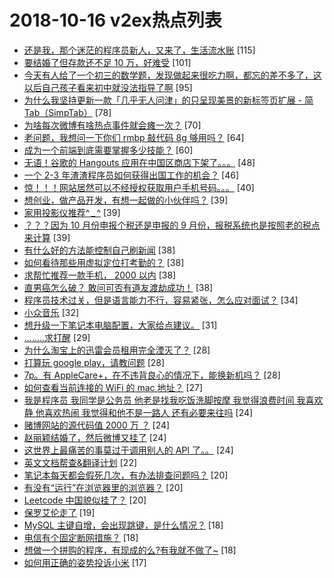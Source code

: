 # 2018-10-16 v2ex热点列表

+ [还是我，那个迷茫的程序员新人，又来了，生活流水账](https://www.v2ex.com/t/498088#reply115) [115]
+ [要结婚了但存款还不足 10 万，好难受](https://www.v2ex.com/t/498154#reply101) [101]
+ [今天有人给了一个初三的数学题，发现做起来很吃力啊，都忘的差不多了，这以后自己孩子看来初中就没法指导了啊](https://www.v2ex.com/t/498005#reply95) [95]
+ [为什么我坚持更新一款「几乎无人问津」的只呈现美景的新标签页扩展 - 简 Tab（SimpTab）](https://www.v2ex.com/t/497968#reply78) [78]
+ [为啥每次微博有啥热点事件就会瘫一次？](https://www.v2ex.com/t/498015#reply70) [70]
+ [老问题，我想问一下你们 rmbp 敲代码 8g 够用吗？](https://www.v2ex.com/t/498094#reply64) [64]
+ [成为一个前端到底需要掌握多少技能？](https://www.v2ex.com/t/497971#reply60) [60]
+ [无语！谷歌的 Hangouts 应用在中国区商店下架了。。。](https://www.v2ex.com/t/498007#reply48) [48]
+ [一个 2-3 年渣渣程序员如何获得出国工作的机会？](https://www.v2ex.com/t/498037#reply46) [46]
+ [惊！！！网站居然可以不经授权获取用户手机号码。。。](https://www.v2ex.com/t/497976#reply40) [40]
+ [想创业，做产品开发，有想一起做的小伙伴吗？](https://www.v2ex.com/t/497965#reply39) [39]
+ [家用投影仪推荐^ _ ^](https://www.v2ex.com/t/497979#reply39) [39]
+ [？？？因为 10 月份申报个税还是申报的 9 月份，报税系统也是按照老的税点来计算](https://www.v2ex.com/t/498081#reply39) [39]
+ [有什么好的方法能控制自己刷新闻](https://www.v2ex.com/t/498084#reply38) [38]
+ [如何看待那些用虚拟定位打考勤的？](https://www.v2ex.com/t/498093#reply38) [38]
+ [求帮忙推荐一款手机， 2000 以内](https://www.v2ex.com/t/498130#reply38) [38]
+ [直男癌怎么破？ 敢问可否有道友渡劫成功！](https://www.v2ex.com/t/498160#reply38) [38]
+ [程序员技术过关，但是语言能力不行，容易紧张，怎么应对面试？](https://www.v2ex.com/t/498024#reply34) [34]
+ [小众音乐](https://www.v2ex.com/t/497997#reply32) [32]
+ [想升级一下笔记本电脑配置，大家给点建议。](https://www.v2ex.com/t/497973#reply31) [31]
+ [........求打醒](https://www.v2ex.com/t/498060#reply29) [29]
+ [为什么淘宝上的迅雷会员租用完全湮灭了？](https://www.v2ex.com/t/498180#reply28) [28]
+ [打算玩 google play，请教问题](https://www.v2ex.com/t/497983#reply28) [28]
+ [7p。有 AppleCare+，在不违背良心的情况下，能换新机吗？](https://www.v2ex.com/t/498169#reply28) [28]
+ [如何查看当前连接的 WiFi 的 mac 地址？](https://www.v2ex.com/t/497977#reply27) [27]
+ [我是程序员 我同学是公务员 他老是找我吃饭洗脚按摩 我觉得浪费时间 我喜欢静 他喜欢热闹 我觉得和他不是一路人 还有必要来往吗](https://www.v2ex.com/t/498177#reply24) [24]
+ [赌博网站的源代码值 2000 万 ？](https://www.v2ex.com/t/498021#reply24) [24]
+ [赵丽颖结婚了，然后微博又挂了](https://www.v2ex.com/t/498023#reply24) [24]
+ [这世界上最痛苦的事莫过于调用别人的 API 了。。](https://www.v2ex.com/t/498149#reply24) [24]
+ [英文文档帮查&翻译计划](https://www.v2ex.com/t/497962#reply22) [22]
+ [笔记本每天都会假死几次，有办法排查问题吗？](https://www.v2ex.com/t/498092#reply20) [20]
+ [有没有“运行”在浏览器里的浏览器？](https://www.v2ex.com/t/498103#reply20) [20]
+ [Leetcode 中国貌似挂了？](https://www.v2ex.com/t/498144#reply20) [20]
+ [保罗艾伦走了](https://www.v2ex.com/t/498061#reply19) [19]
+ [MySQL 主键自增，会出现跳键，是什么情况？](https://www.v2ex.com/t/498190#reply18) [18]
+ [电信有个固定断网措施？](https://www.v2ex.com/t/498206#reply18) [18]
+ [想做一个拼购的程序，有现成的么?有我就不做了~](https://www.v2ex.com/t/497966#reply18) [18]
+ [如何用正确的姿势投诉小米](https://www.v2ex.com/t/498238#reply17) [17]
